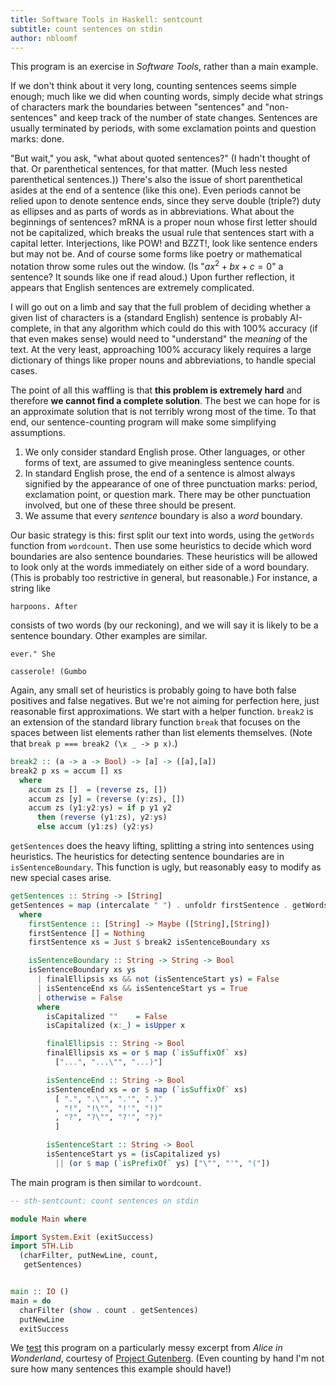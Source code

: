 ```yaml
---
title: Software Tools in Haskell: sentcount
subtitle: count sentences on stdin
author: nbloomf
---
```


This program is an exercise in *Software Tools*, rather than a main example.

If we don't think about it very long, counting sentences seems simple enough; much like we did when counting words, simply decide what strings of characters mark the boundaries between "sentences" and "non-sentences" and keep track of the number of state changes. Sentences are usually terminated by periods, with some exclamation points and question marks: done.

"But wait," you ask, "what about quoted sentences?" (I hadn't thought of that. Or parenthetical sentences, for that matter. (Much less nested parenthetical sentences.)) There's also the issue of short parenthetical asides at the end of a sentence (like this one). Even periods cannot be relied upon to denote sentence ends, since they serve double (triple?) duty as ellipses and as parts of words as in abbreviations. What about the beginnings of sentences? mRNA is a proper noun whose first letter should not be capitalized, which breaks the usual rule that sentences start with a capital letter. Interjections, like POW! and BZZT!, look like sentence enders but may not be. And of course some forms like poetry or mathematical notation throw some rules out the window. (Is "$ax^2 + bx + c = 0$" a sentence? It sounds like one if read aloud.) Upon further reflection, it appears that English sentences are extremely complicated.

I will go out on a limb and say that the full problem of deciding whether a given list of characters is a (standard English) sentence is probably AI-complete, in that any algorithm which could do this with 100% accuracy (if that even makes sense) would need to "understand" the *meaning* of the text. At the very least, approaching 100% accuracy likely requires a large dictionary of things like proper nouns and abbreviations, to handle special cases.

The point of all this waffling is that **this problem is extremely hard** and therefore **we cannot find a complete solution**. The best we can hope for is an approximate solution that is not terribly wrong most of the time. To that end, our sentence-counting program will make some simplifying assumptions.

1. We only consider standard English prose. Other languages, or other forms of text, are assumed to give meaningless sentence counts.
2. In standard English prose, the end of a sentence is almost always signified by the appearance of one of three punctuation marks: period, exclamation point, or question mark. There may be other punctuation involved, but one of these three should be present.
3. We assume that every *sentence* boundary is also a *word* boundary.

Our basic strategy is this: first split our text into words, using the ``getWords`` function from ``wordcount``. Then use some heuristics to decide which word boundaries are also sentence boundaries. These heuristics will be allowed to look only at the words immediately on either side of a word boundary. (This is probably too restrictive in general, but reasonable.) For instance, a string like

    harpoons. After

consists of two words (by our reckoning), and we will say it is likely to be a sentence boundary. Other examples are similar.

    ever." She

    casserole! (Gumbo

Again, any small set of heuristics is probably going to have both false positives and false negatives. But we're not aiming for perfection here, just reasonable first approximations. We start with a helper function. ``break2`` is an extension of the standard library function ``break`` that focuses on the spaces between list elements rather than list elements themselves. (Note that ``break p === break2 (\x _ -> p x)``.)


```haskell
break2 :: (a -> a -> Bool) -> [a] -> ([a],[a])
break2 p xs = accum [] xs
  where
    accum zs []  = (reverse zs, [])
    accum zs [y] = (reverse (y:zs), [])
    accum zs (y1:y2:ys) = if p y1 y2
      then (reverse (y1:zs), y2:ys)
      else accum (y1:zs) (y2:ys)
```


``getSentences`` does the heavy lifting, splitting a string into sentences using heuristics. The heuristics for detecting sentence boundaries are in ``isSentenceBoundary``. This function is ugly, but reasonably easy to modify as new special cases arise.


```haskell
getSentences :: String -> [String]
getSentences = map (intercalate " ") . unfoldr firstSentence . getWords
  where
    firstSentence :: [String] -> Maybe ([String],[String])
    firstSentence [] = Nothing
    firstSentence xs = Just $ break2 isSentenceBoundary xs

    isSentenceBoundary :: String -> String -> Bool
    isSentenceBoundary xs ys
      | finalEllipsis xs && not (isSentenceStart ys) = False
      | isSentenceEnd xs && isSentenceStart ys = True
      | otherwise = False
      where
        isCapitalized ""    = False
        isCapitalized (x:_) = isUpper x

        finalEllipsis :: String -> Bool
        finalEllipsis xs = or $ map (`isSuffixOf` xs)
          ["...", "...\"", "...)"]

        isSentenceEnd :: String -> Bool
        isSentenceEnd xs = or $ map (`isSuffixOf` xs)
          [ ".", ".\"", ".'", ".)"
          , "!", "!\"", "!'", "!)"
          , "?", "?\"", "?'", "?)"
          ]

        isSentenceStart :: String -> Bool
        isSentenceStart ys = (isCapitalized ys)
          || (or $ map (`isPrefixOf` ys) ["\"", "'", "("])
```


The main program is then similar to ``wordcount``.


```haskell
-- sth-sentcount: count sentences on stdin

module Main where

import System.Exit (exitSuccess)
import STH.Lib
  (charFilter, putNewLine, count,
   getSentences)


main :: IO ()
main = do
  charFilter (show . count . getSentences)
  putNewLine
  exitSuccess
```


We [test](https://raw.githubusercontent.com/nbloomf/st-haskell/master/test/sentcount/alice.test) this program on a particularly messy excerpt from *Alice in Wonderland*, courtesy of [Project Gutenberg](http://www.gutenberg.org). (Even counting by hand I'm not sure how many sentences this example should have!)
